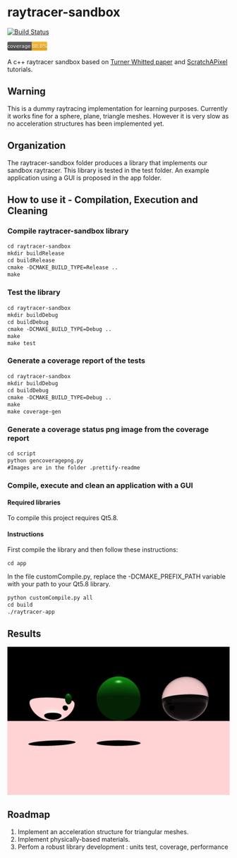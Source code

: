 # raytracer-sandbox

[![Build Status](https://travis-ci.org/manteapi/raytracer-sandbox.svg?branch=master)](https://travis-ci.org/manteapi/raytracer-sandbox)

![Coverage status](/.prettify-readme/coverage.png?raw=true "Coverage status")

A c++ raytracer sandbox based on [Turner Whitted paper](http://dl.acm.org/citation.cfm?id=358882) and [ScratchAPixel](https://www.scratchapixel.com/) tutorials.

## Warning
This is a dummy raytracing implementation for learning purposes.
Currently it works fine for a sphere, plane, triangle meshes.
However it is very slow as no acceleration structures has been implemented yet.

## Organization
The raytracer-sandbox folder produces a library that implements our sandbox raytracer.
This library is tested in the test folder.
An example application using a GUI is proposed in the app folder.

## How to use it - Compilation, Execution and Cleaning

### Compile raytracer-sandbox library
    cd raytracer-sandbox
    mkdir buildRelease
    cd buildRelease
    cmake -DCMAKE_BUILD_TYPE=Release ..
    make

### Test the library
    cd raytracer-sandbox
    mkdir buildDebug
    cd buildDebug
    cmake -DCMAKE_BUILD_TYPE=Debug ..
    make
    make test

### Generate a coverage report of the tests
    cd raytracer-sandbox
    mkdir buildDebug
    cd buildDebug
    cmake -DCMAKE_BUILD_TYPE=Debug ..
    make
    make coverage-gen

### Generate a coverage status png image from the coverage report
    cd script
    python gencoveragepng.py
    #Images are in the folder .prettify-readme

### Compile, execute and clean an application with a GUI

#### Required libraries
To compile this project requires Qt5.8.

#### Instructions
First compile the library and then follow these instructions:

    cd app

In the file customCompile.py, replace the -DCMAKE_PREFIX_PATH variable with your path to your Qt5.8 library.

    python customCompile.py all
    cd build
    ./raytracer-app

## Results

![First result](/app/results/firstResult.png?raw=true "First result")

## Roadmap
1. Implement an acceleration structure for triangular meshes.
2. Implement physically-based materials.
3. Perfom a robust library development : units test, coverage, performance
